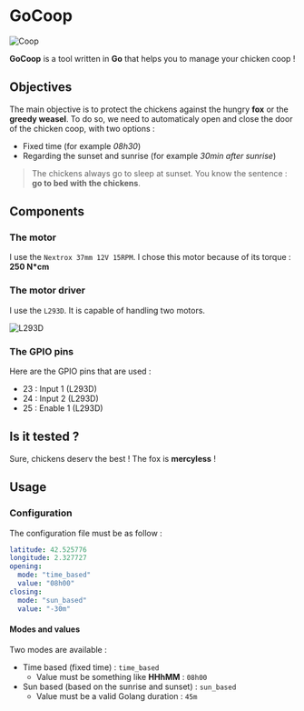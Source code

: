 # GoCoop

![Coop](https://github.com/fallais/gocoop/blob/master/coop.png)

**GoCoop** is a tool written in **Go** that helps you to manage your chicken coop !

## Objectives

The main objective is to protect the chickens against the hungry **fox** or the **greedy weasel**. To do so, we need to automaticaly open and close the door of the chicken coop, with two options :

- Fixed time (for example *08h30*)
- Regarding the sunset and sunrise (for example *30min after sunrise*)

> The chickens always go to sleep at sunset. You know the sentence : **go to bed with the chickens**.

## Components

### The motor

I use the `Nextrox 37mm 12V 15RPM`. I chose this motor because of its torque : **250 N*cm**

### The motor driver

I use the `L293D`. It is capable of handling two motors.

![L293D](https://github.com/fallais/gocoop/blob/master/L293D.jpg)

### The GPIO pins

Here are the GPIO pins that are used :

- 23 : Input 1 (L293D)
- 24 : Input 2 (L293D)
- 25 : Enable 1 (L293D)

## Is it tested ?

Sure, chickens deserv the best ! The fox is **mercyless** !

## Usage

### Configuration

The configuration file must be as follow :

```yaml
latitude: 42.525776
longitude: 2.327727
opening:
  mode: "time_based"
  value: "08h00"
closing:
  mode: "sun_based"
  value: "-30m"
```

#### Modes and values

Two modes are available :

- Time based (fixed time) : `time_based`
  - Value must be something like **HHhMM** : `08h00`
- Sun based (based on the sunrise and sunset) : `sun_based`
  - Value must be a valid Golang duration : `45m`
